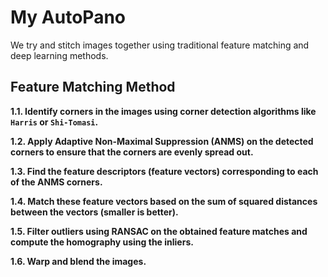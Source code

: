 # My AutoPano

We try and stitch images together using traditional feature matching and deep learning methods.

## **Feature Matching Method**

**1.1. Identify corners in the images using corner detection algorithms like `Harris` or `Shi-Tomasi`.**
    
**1.2. Apply Adaptive Non-Maximal Suppression (ANMS) on the detected corners to ensure that the corners are evenly spread out.**

**1.3. Find the feature descriptors (feature vectors) corresponding to each of the ANMS corners.**

**1.4. Match these feature vectors based on the sum of squared distances between the vectors (smaller is better).**

**1.5. Filter outliers using RANSAC on the obtained feature matches and compute the homography using the inliers.**

**1.6. Warp and blend the images.**